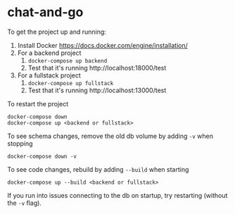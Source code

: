 # chat-and-go

To get the project up and running:
1. Install Docker https://docs.docker.com/engine/installation/
2. For a backend project
    1. `docker-compose up backend`
    2. Test that it's running http://localhost:18000/test
3. For a fullstack project
    1. `docker-compose up fullstack`
    2. Test that it's running http://localhost:13000/test

To restart the project

    docker-compose down
    docker-compose up <backend or fullstack>

To see schema changes, remove the old db volume by adding `-v` when stopping

    docker-compose down -v

To see code changes, rebuild by adding `--build` when starting

    docker-compose up --build <backend or fullstack>

If you run into issues connecting to the db on startup, try restarting (without the `-v` flag).
